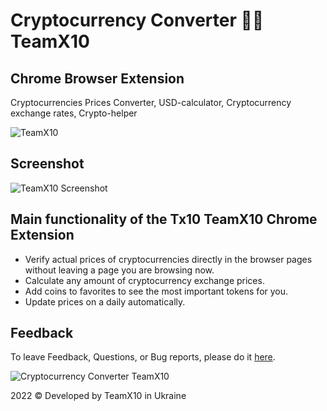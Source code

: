 # Cryptocurrency Converter 💛💙 TeamX10

## Chrome Browser Extension
Cryptocurrencies Prices Converter, 
USD-calculator, 
Cryptocurrency exchange rates, 
Crypto-helper

![TeamX10](https://github.com/teamx10/TeamX10/blob/main/logo-filled.svg?raw=true)

## Screenshot
![TeamX10 Screenshot](https://github.com/teamx10/TeamX10/blob/main/screens/920x680.jpg?raw=true)

## Main functionality of the Tx10 TeamX10 Chrome Extension
* Verify actual prices of cryptocurrencies directly in the browser pages without leaving a page you are browsing now.
* Calculate any amount of cryptocurrency exchange prices.
* Add coins to favorites to see the most important tokens for you.
* Update prices on a daily automatically.

## Feedback
To leave Feedback, Questions, or Bug reports, please do it [here](https://forms.gle/ZqQXL3YrGNKtUWCeA).

![Cryptocurrency Converter TeamX10](https://github.com/teamx10/TeamX10/blob/main/screens/440x280.jpg?raw=true)

2022 &copy; Developed by TeamX10 in Ukraine
